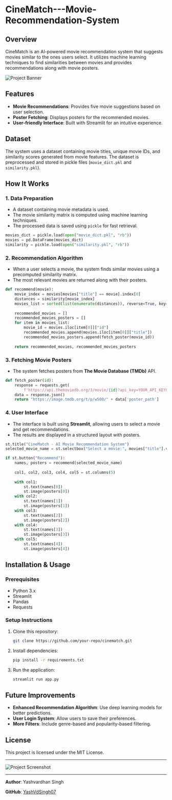 # CineMatch---Movie-Recommendation-System

## Overview
CineMatch is an AI-powered movie recommendation system that suggests movies similar to the ones users select. It utilizes machine learning techniques to find similarities between movies and provides recommendations along with movie posters.

![Project Banner](path/to/your/image.png)

## Features
- **Movie Recommendations**: Provides five movie suggestions based on user selection.
- **Poster Fetching**: Displays posters for the recommended movies.
- **User-friendly Interface**: Built with Streamlit for an intuitive experience.

## Dataset
The system uses a dataset containing movie titles, unique movie IDs, and similarity scores generated from movie features. The dataset is preprocessed and stored in pickle files (`movie_dict.pkl` and `similarity.pkl`).

## How It Works
### 1. Data Preparation
- A dataset containing movie metadata is used.
- The movie similarity matrix is computed using machine learning techniques.
- The processed data is saved using `pickle` for fast retrieval.

```python
movies_dict = pickle.load(open("movie_dict.pkl", "rb"))
movies = pd.DataFrame(movies_dict)
similarity = pickle.load(open("similarity.pkl", "rb"))
```

### 2. Recommendation Algorithm
- When a user selects a movie, the system finds similar movies using a precomputed similarity matrix.
- The most relevant movies are returned along with their posters.

```python
def recommend(movie):
    movie_index = movies[movies["title"] == movie].index[0]
    distances = similarity[movie_index]
    movies_list = sorted(list(enumerate(distances)), reverse=True, key=lambda x: x[1])[1:6]
    
    recommended_movies = []
    recommended_movies_posters = []
    for item in movies_list:
        movie_id = movies.iloc[item[0]]["id"]
        recommended_movies.append(movies.iloc[item[0]]["title"])
        recommended_movies_posters.append(fetch_poster(movie_id))
    
    return recommended_movies, recommended_movies_posters
```

### 3. Fetching Movie Posters
- The system fetches posters from **The Movie Database (TMDb)** API.

```python
def fetch_poster(id):
    response = requests.get(
        f'https://api.themoviedb.org/3/movie/{id}?api_key=YOUR_API_KEY&language=en-US')
    data = response.json()
    return "https://image.tmdb.org/t/p/w500/" + data['poster_path']
```

### 4. User Interface
- The interface is built using **Streamlit**, allowing users to select a movie and get recommendations.
- The results are displayed in a structured layout with posters.

```python
st.title("CineMatch - AI Movie Recommendation System")
selected_movie_name = st.selectbox("Select a movie:", movies["title"].values)

if st.button("Recommend"):
    names, posters = recommend(selected_movie_name)
    
    col1, col2, col3, col4, col5 = st.columns(5)
    
    with col1:
        st.text(names[0])
        st.image(posters[0])
    with col2:
        st.text(names[1])
        st.image(posters[1])
    with col3:
        st.text(names[2])
        st.image(posters[2])
    with col4:
        st.text(names[3])
        st.image(posters[3])
    with col5:
        st.text(names[4])
        st.image(posters[4])
```

## Installation & Usage
### Prerequisites
- Python 3.x
- Streamlit
- Pandas
- Requests

### Setup Instructions
1. Clone this repository:
   ```bash
   git clone https://github.com/your-repo/cinematch.git
   ```
2. Install dependencies:
   ```bash
   pip install -r requirements.txt
   ```
3. Run the application:
   ```bash
   streamlit run app.py
   ```

## Future Improvements
- **Enhanced Recommendation Algorithm**: Use deep learning models for better predictions.
- **User Login System**: Allow users to save their preferences.
- **More Filters**: Include genre-based and popularity-based filtering.

## License
This project is licensed under the MIT License.

---

![Project Screenshot](path/to/your/image.png)

---
**Author**: Yashvardhan Singh

**GitHub**: [YashVdSingh07]([https://github.com/your-profile](https://github.com/YashVdSingh07))

